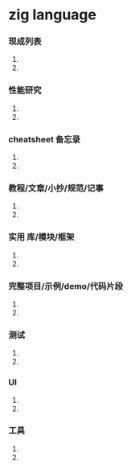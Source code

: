 # zig language

### 现成列表

1.
1.

### 性能研究

1.
1.

### cheatsheet 备忘录

1.
1.

### 教程/文章/小抄/规范/记事

1.
1.

### 实用 库/模块/框架

1.
1.

### 完整项目/示例/demo/代码片段

1.
1.

### 测试

1.
1.

### UI

1.
1.

### 工具

1.
1. 
